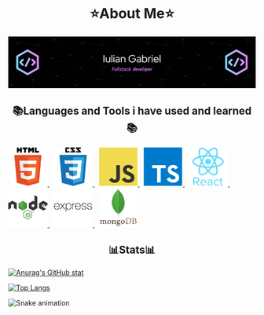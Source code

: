 <h1 align="center">⭐About Me⭐</h1>

[![Your Banner](github-header-image.png)](https://github.com/IulianGabriel)


<p align="left">
</p>

<h2 align="center">📚Languages and Tools i have used and learned📚</h2>
<p align="left">
  <a href="https://www.w3.org/html/" target="_blank" rel="noreferrer">
    <img src="https://raw.githubusercontent.com/devicons/devicon/master/icons/html5/html5-original-wordmark.svg" alt="html5" width="80" height="80"/>
  </a>
  &nbsp;
  <a href="https://www.w3schools.com/css/" target="_blank" rel="noreferrer">
    <img src="https://raw.githubusercontent.com/devicons/devicon/master/icons/css3/css3-original-wordmark.svg" alt="css3" width="80" height="80"/>
  </a>
  &nbsp;
  <a href="https://developer.mozilla.org/en-US/docs/Web/JavaScript" target="_blank" rel="noreferrer">
    <img src="https://raw.githubusercontent.com/devicons/devicon/master/icons/javascript/javascript-original.svg" alt="javascript" width="80" height="80"/>
  </a>
  &nbsp;
  <a href="https://www.typescriptlang.org/" target="_blank" rel="noreferrer">
    <img src="https://raw.githubusercontent.com/devicons/devicon/master/icons/typescript/typescript-original.svg" alt="typescript" width="80" height="80"/>
  </a>
  &nbsp;
  <a href="https://reactjs.org/" target="_blank" rel="noreferrer">
    <img src="https://raw.githubusercontent.com/devicons/devicon/master/icons/react/react-original-wordmark.svg" alt="react" width="80" height="80"/>
  </a>
  &nbsp;
  <a href="https://nodejs.org" target="_blank" rel="noreferrer">
    <img src="https://raw.githubusercontent.com/devicons/devicon/master/icons/nodejs/nodejs-original-wordmark.svg" alt="nodejs" width="80" height="80"/>
  </a>
  &nbsp;
  <a href="https://expressjs.com" target="_blank" rel="noreferrer">
    <img src="https://raw.githubusercontent.com/devicons/devicon/master/icons/express/express-original-wordmark.svg" alt="express" width="80" height="80"/>
  </a>
  &nbsp;
  <a href="https://www.mongodb.com/" target="_blank" rel="noreferrer">
    <img src="https://raw.githubusercontent.com/devicons/devicon/master/icons/mongodb/mongodb-original-wordmark.svg" alt="mongodb" width="80" height="80"/>
  </a>
  
  <h2 align="center">📊Stats📊</h2>

  [![Anurag's GitHub stat](https://github-readme-stats.vercel.app/api?username=IulianGabriel&show_icons=true&theme=tokyonight&card_width=1000&rank_icon=github)](https://github.com/IulianGabriel/github-readme-stats)
  
  [![Top Langs](https://github-readme-stats.vercel.app/api/top-langs/?username=IulianGabriel&show_icons=true&&theme=tokyonight&card_width=1000)](https://github.com/IulianGabriel/github-readme-stats)

  ![Snake animation](https://github.com/thepiyushmalhotra/thepiyushmalhotra/blob/output/github-contribution-grid-snake.svg)
